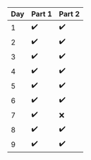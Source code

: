 
|Day|Part 1|Part 2|
|--|--|--|
|1|:heavy_check_mark:|:heavy_check_mark:|
|2|:heavy_check_mark:|:heavy_check_mark:|
|3|:heavy_check_mark:|:heavy_check_mark:|
|4|:heavy_check_mark:|:heavy_check_mark:|
|5|:heavy_check_mark:|:heavy_check_mark:|
|6|:heavy_check_mark:|:heavy_check_mark:|
|7|:heavy_check_mark:|:x:|
|8|:heavy_check_mark:|:heavy_check_mark:|
|9|:heavy_check_mark:|:heavy_check_mark:|